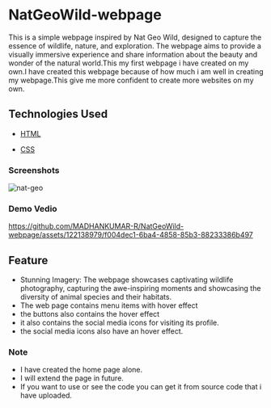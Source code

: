 # NatGeoWild-webpage
This is a simple webpage inspired by Nat Geo Wild, designed to capture the essence of wildlife, nature, and exploration. The webpage aims to provide a visually immersive experience and share information about the beauty and wonder of the natural world.This my first webpage i have created on my own.I have created this webpage because of how much i am well in creating my webpage.This give me more confident to create more websites on my own.
## Technologies Used
- [HTML](https://html.com)

- [CSS](https://tailwindcss.com)

### Screenshots
![nat-geo](https://github.com/MADHANKUMAR-R/NatGeoWild-webpage/assets/122138979/8afc7c2b-772f-477c-bc44-c7dabcaf1569)
### Demo Vedio


https://github.com/MADHANKUMAR-R/NatGeoWild-webpage/assets/122138979/f004dec1-6ba4-4858-85b3-88233386b497

## Feature
- Stunning Imagery: The webpage showcases captivating wildlife photography, capturing the awe-inspiring moments and showcasing the diversity of animal species and their habitats.
- The web page contains menu items with hover effect
- the buttons also contains the hover effect
- it also contains the social media icons for visiting its profile.
- the social media icons also have an hover effect.

### Note
- I have created the home page alone.
- I will extend the page in future.
- If you want to use or see the code you can get it from source code that i have uploaded.
